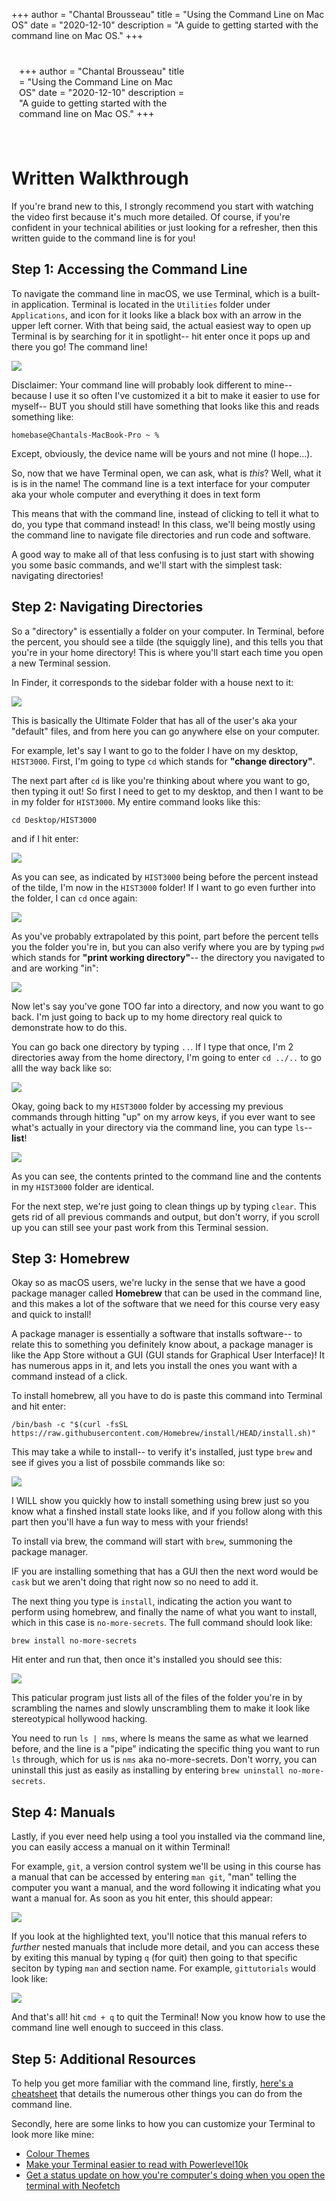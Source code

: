 +++
author = "Chantal Brousseau"
title = "Using the Command Line on Mac OS"
date = "2020-12-10"
description = "A guide to getting started with the command line on Mac OS."
+++

<iframe src="#" style="border:none;"></iframe>

# Written Walkthrough

If you're brand new to this, I strongly recommend you start with watching the video first because it's much more detailed. Of course, if you're confident in your technical abilities or just looking for a refresher, then this written guide to the command line is for you!

## Step 1: Accessing the Command Line

To navigate the command line in macOS, we use Terminal, which is a built-in application. Terminal is located in the `Utilities` folder under `Applications`, and icon for it looks like a black box with an arrow in the upper left corner. With that being said, the actual easiest way to open up Terminal is by searching for it in spotlight-- hit enter once it pops up and there you go! The command line!

![](images/command-line/cmdlnm1.png)

Disclaimer: Your command line will probably look different to mine-- because I use it so often I've customized it a bit to make it easier to use for myself-- BUT you should still have something that looks like this and reads something like:

```
homebase@Chantals-MacBook-Pro ~ %
```
Except, obviously, the device name will be yours and not mine (I hope...).

So, now that we have Terminal open, we can ask, what is *this*? Well, what it is is in the name! The command line is a text interface for your computer aka your whole computer and everything it does in text form

This means that with the command line, instead of clicking to tell it what to do, you type that command instead! In this class, we'll being mostly using the command line to navigate file directories and run code and software.

A good way to make all of that less confusing is to just start with showing you some basic commands, and we'll start with the simplest task: navigating directories!


## Step 2: Navigating Directories

So a "directory" is essentially a folder on your computer. In Terminal, before the percent, you should see a tilde (the squiggly line), and this tells you that you're in your home directory! This is where you'll start each time you open a new Terminal session.

In Finder, it corresponds to the sidebar folder with a house next to it:

![](images/command-line/cmdlnm2.png)


This is basically the Ultimate Folder that has all of the user's aka your "default" files, and from here you can go anywhere else on your computer.

For example, let's say I want to go to the folder I have on my desktop, `HIST3000`. First, I'm going to type `cd` which stands for **"change directory"**.

The next part after `cd` is like you're thinking about where you want to go, then typing it out! So first I need to get to my desktop, and then I want to be in my folder for `HIST3000`. My entire command looks like this:

```
cd Desktop/HIST3000

```

and if I hit enter:

![](images/command-line/cmdlnm3.png)

As you can see, as indicated by `HIST3000` being before the percent instead of the tilde, I'm now in the `HIST3000` folder! If I want to go even further into the folder, I can `cd` once again:

![](images/command-line/cmdlnm4.png)

As you've probably extrapolated by this point, part before the percent tells you the folder you're in, but you can also verify where you are by typing `pwd` which stands for **"print working directory"**-- the directory you navigated to and are working "in":

![](images/command-line/cmdlnm5.png)

Now let's say you've gone TOO far into a directory, and now you want to go back. I'm just going to back up to my home directory real quick to demonstrate how to do this.

You can go back one directory by typing `..`. If I type that once, I'm 2 directories away from the home directory, I'm going to enter `cd ../..` to go alll the way back like so:

![](images/command-line/cmdlnm6.png)

Okay, going back to my `HIST3000` folder by accessing my previous commands through hitting "up" on my arrow keys, if you ever want to see what's actually in your directory via the command line, you can type `ls`-- **list**!

![](images/command-line/cmdlnm7.png)

As you can see, the contents printed to the command line and the contents in my `HIST3000` folder are identical.

For the next step, we're just going to clean things up by typing `clear`. This gets rid of all previous commands and output, but don't worry, if you scroll up you can still see your past work from this Terminal session.


## Step 3: Homebrew

Okay so as macOS users, we're lucky in the sense that we have a good package manager called **Homebrew** that can be used in the command line, and this makes a lot of the software that we need for this course very easy and quick to install! 

A package manager is essentially a software that installs software-- to relate this to something you definitely know about, a package manager is like the App Store without a GUI (GUI stands for Graphical User Interface)! It has numerous apps in it, and lets you install the ones you want with a command instead of a click.

To install homebrew, all you have to do is paste this command into Terminal and hit enter:

```
/bin/bash -c "$(curl -fsSL https://raw.githubusercontent.com/Homebrew/install/HEAD/install.sh)"
```

This may take a while to install-- to verify it's installed, just type `brew` and see if gives you a list of possbile commands like so:

![](images/command-line/cmdlnm8.png)

I WILL show you quickly how to install something using brew just so you know what a finshed install state looks like, and if you follow along with this part then you'll have a fun way to mess with your friends!

To install via brew, the command will start with `brew`, summoning the package manager. 

IF you are installing something that has a GUI then the next word would be `cask` but we aren't doing that right now so no need to add it. 

The next thing you type is `install`, indicating the action you want to perform using homebrew, and finally the name of what you want to install, which in this case is `no-more-secrets`. The full command should look like:

```
brew install no-more-secrets
```

Hit enter and run that, then once it's installed you should see this:

![](images/command-line/cmdlnm9.png)

This paticular program just lists all of the files of the folder you're in by scrambling the names and slowly unscrambling them to make it look like stereotypical hollywood hacking. 

You need to run `ls | nms`, where ls means the same as what we learned before, and the line is a "pipe" indicating the specific thing you want to run `ls` through, which for us is `nms` aka no-more-secrets. Don't worry, you can uninstall this just as easily as installing by entering `brew uninstall no-more-secrets`.

## Step 4: Manuals

Lastly, if you ever need help using a tool you installed via the command line, you can easily access a manual on it within Terminal! 

For example, `git`, a version control system we'll be using in this course has a manual that can be accessed by entering `man git`, "man" telling the computer you want a manual, and the word following it indicating what you want a manual for. As soon as you hit enter, this should appear:

![](images/command-line/cmdlnm10.png)

If you look at the highlighted text, you'll notice that this manual refers to *further* nested manuals that include more detail, and you can access these by exiting this manual by typing `q` (for quit) then going to that specific seciton by typing `man` and section name. For example, `gittutorials` would look like: 

![](images/command-line/cmdlnm11.png)

And that's all! hit `cmd + q` to quit the Terminal! Now you know how to use the command line well enough to succeed in this class. 


## Step 5: Additional Resources

To help you get more familiar with the command line, firstly, [here's a cheatsheet](https://gist.github.com/poopsplat/7195274) that details the numerous other things you can do from the command line. 

Secondly, here are some links to how you can customize your Terminal to look more like mine:

- [Colour Themes](https://github.com/lysyi3m/macos-terminal-themes)
- [Make your Terminal easier to read with Powerlevel10k](https://github.com/romkatv/powerlevel10k)
- [Get a status update on how you're computer's doing when you open the terminal with Neofetch](https://github.com/dylanaraps/neofetch)




